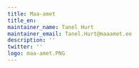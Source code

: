 ```yaml
---
title: Maa-amet
title_en:
maintainer_name: Tanel Hurt
maintainer_email: Tanel.Hurt@maaamet.ee
description: ''
twitter: ''
logo: maa-amet.PNG
---
```

